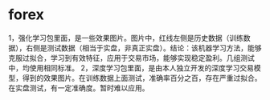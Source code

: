 # forex
1，强化学习包里面，是一些效果图片。图片中，红线左侧是历史数据（训练数据），右侧是测试数据（相当于实盘，非真正实盘）。结论：该机器学习方法，能够克服过拟合，学习到有效特征，应用于交易市场，能够实现稳定盈利。几组测试中，均使用相同标准。
2，深度学习包里面，是由本人独立开发的深度学习交易模型，得到的效果图片。在训练数据上面测试，准确率百分之百，存在严重过拟合。在实盘测试，有一定准确度。暂时难以应用。
